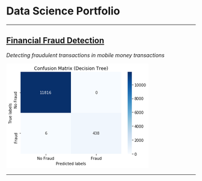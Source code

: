 # Data Science Portfolio

---

## [Financial Fraud Detection](/fraud.md)
*Detecting fraudulent transactions in mobile money transactions*

<img src="images/fraud.png?raw=true"/>

---

